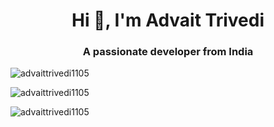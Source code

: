 <h1 align="center">Hi 👋, I'm Advait Trivedi</h1>
<h3 align="center">A passionate developer from India</h3>


<!-- - 🌱 I’m currently learning **Python Programming** -->

<!--
<h3 align="center">Languages and Tools:</h3>
<p align="center"> 
<a href="https://www.cprogramming.com/" target="_blank"> <img src="https://raw.githubusercontent.com/devicons/devicon/master/icons/c/c-original.svg" alt="c" width="50" height="50"/> </a>
<a href="https://www.w3schools.com/cpp/" target="_blank"> <img src="https://raw.githubusercontent.com/devicons/devicon/master/icons/cplusplus/cplusplus-original.svg" alt="cplusplus" width="50" height="50"/> </a>
<a href="https://www.java.com" target="_blank"> <img src="https://raw.githubusercontent.com/devicons/devicon/master/icons/java/java-original.svg" alt="java" width="50" height="50"/> </a>
<a href="https://www.r-project.org" target="_blank"> <img src="https://www.r-project.org/logo/Rlogo.svg" alt="r" width="50" height="50"/> </a> 
<a href="https://www.python.org" target="_blank"> <img src="https://raw.githubusercontent.com/devicons/devicon/master/icons/python/python-original.svg" alt="python" width="50" height="50"/> </a>
<a href="https://git-scm.com/" target="_blank"> <img src="https://www.vectorlogo.zone/logos/git-scm/git-scm-icon.svg" alt="git" width="50" height="50"/> </a> 
<a href="https://www.linux.org/" target="_blank"> <img src="https://raw.githubusercontent.com/devicons/devicon/master/icons/linux/linux-original.svg" alt="linux" width="50" height="50"/> </a>
</p>
-->

<p><img align="center" src="https://github-readme-stats.vercel.app/api/top-langs?username=advaittrivedi1105&show_icons=true&locale=en&layout=compact" alt="advaittrivedi1105" /></p>

<p><img align="center" src="https://github-readme-stats.vercel.app/api?username=advaittrivedi1105&show_icons=true&locale=en" alt="advaittrivedi1105" /></p>

<p><img align="center" src="https://github-readme-streak-stats.herokuapp.com/?user=advaittrivedi1105&" alt="advaittrivedi1105" /></p>
